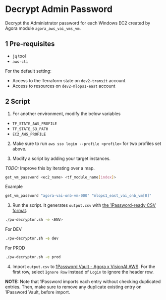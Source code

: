 # Decrypt Admin Password

Decrypt the Administrator password for each Windows EC2 created by Agora module `agora_aws_vai_vms_vm`.

## 1 Pre-requisites

- `jq` tool
- `aws-cli`

For the default setting:
- Access to the Terraform state on `dev2-transit` account
- Access to resources on `dev2-mlops1-east` account

## 2 Script

1. For another environment, modify the below variables 

  -  `TF_STATE_AWS_PROFILE`
  -  `TF_STATE_S3_PATH`
  -  `EC2_AWS_PROFILE`

2. Make sure to run `aws sso login --profile <profile>` for two profiles set above.
   
3. Modify a script by adding your target instances.

*TODO:* Improve this by iterating over a map.

```bash
get_vm_password <ec2_name> <tf_module_name[index]>
```

Example

```bash
get_vm_password "agora-vai-onb-vm-000" "mlops1_east_vai_onb_vm[0]"
```

3. Run the script. It generates `output.csv` with [the 1Password-ready CSV format](https://support.1password.com/cs/import-mac/).

```bash
./pw-decryptor.sh -e <ENV>
```

For DEV

```bash
./pw-decryptor.sh -e dev
```

For PROD

```bash
./pw-decryptor.sh -e prod
```

4. Import `output.csv` to [1Password Vault - Agora x VisionAI AWS](https://wovenbytoyota.1password.com/vaults/tlucn6azkadm22mr5gmjviaxse/allitems/423iqgyu2zwgoaiywgdgzeer4e). For the first row, select `Ignore Row` instead of `Login` to ignore the header row.

**NOTE:** Note that 1Password imports each entry without checking duplicated entries. Then, make sure to remove any duplicate existing entry on 1Password Vault, before import.
